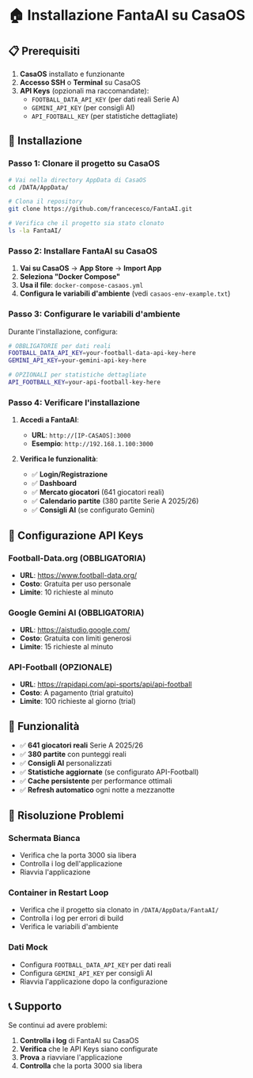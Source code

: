 # 🏠 Installazione FantaAI su CasaOS

## 📋 Prerequisiti

1. **CasaOS** installato e funzionante
2. **Accesso SSH** o **Terminal** su CasaOS
3. **API Keys** (opzionali ma raccomandate):
   - `FOOTBALL_DATA_API_KEY` (per dati reali Serie A)
   - `GEMINI_API_KEY` (per consigli AI)
   - `API_FOOTBALL_KEY` (per statistiche dettagliate)

## 🚀 Installazione

### Passo 1: Clonare il progetto su CasaOS

```bash
# Vai nella directory AppData di CasaOS
cd /DATA/AppData/

# Clona il repository
git clone https://github.com/francecesco/FantaAI.git

# Verifica che il progetto sia stato clonato
ls -la FantaAI/
```

### Passo 2: Installare FantaAI su CasaOS

1. **Vai su CasaOS** → **App Store** → **Import App**
2. **Seleziona "Docker Compose"**
3. **Usa il file**: `docker-compose-casaos.yml`
4. **Configura le variabili d'ambiente** (vedi `casaos-env-example.txt`)

### Passo 3: Configurare le variabili d'ambiente

Durante l'installazione, configura:

```bash
# OBBLIGATORIE per dati reali
FOOTBALL_DATA_API_KEY=your-football-data-api-key-here
GEMINI_API_KEY=your-gemini-api-key-here

# OPZIONALI per statistiche dettagliate
API_FOOTBALL_KEY=your-api-football-key-here
```

### Passo 4: Verificare l'installazione

1. **Accedi a FantaAI**:
   - **URL**: `http://[IP-CASAOS]:3000`
   - **Esempio**: `http://192.168.1.100:3000`

2. **Verifica le funzionalità**:
   - ✅ **Login/Registrazione**
   - ✅ **Dashboard**
   - ✅ **Mercato giocatori** (641 giocatori reali)
   - ✅ **Calendario partite** (380 partite Serie A 2025/26)
   - ✅ **Consigli AI** (se configurato Gemini)

## 🔧 Configurazione API Keys

### Football-Data.org (OBBLIGATORIA)
- **URL**: https://www.football-data.org/
- **Costo**: Gratuita per uso personale
- **Limite**: 10 richieste al minuto

### Google Gemini AI (OBBLIGATORIA)
- **URL**: https://aistudio.google.com/
- **Costo**: Gratuita con limiti generosi
- **Limite**: 15 richieste al minuto

### API-Football (OPZIONALE)
- **URL**: https://rapidapi.com/api-sports/api/api-football
- **Costo**: A pagamento (trial gratuito)
- **Limite**: 100 richieste al giorno (trial)

## 🎯 Funzionalità

- ✅ **641 giocatori reali** Serie A 2025/26
- ✅ **380 partite** con punteggi reali
- ✅ **Consigli AI** personalizzati
- ✅ **Statistiche aggiornate** (se configurato API-Football)
- ✅ **Cache persistente** per performance ottimali
- ✅ **Refresh automatico** ogni notte a mezzanotte

## 🚨 Risoluzione Problemi

### Schermata Bianca
- Verifica che la porta 3000 sia libera
- Controlla i log dell'applicazione
- Riavvia l'applicazione

### Container in Restart Loop
- Verifica che il progetto sia clonato in `/DATA/AppData/FantaAI/`
- Controlla i log per errori di build
- Verifica le variabili d'ambiente

### Dati Mock
- Configura `FOOTBALL_DATA_API_KEY` per dati reali
- Configura `GEMINI_API_KEY` per consigli AI
- Riavvia l'applicazione dopo la configurazione

## 📞 Supporto

Se continui ad avere problemi:
1. **Controlla i log** di FantaAI su CasaOS
2. **Verifica** che le API Keys siano configurate
3. **Prova** a riavviare l'applicazione
4. **Controlla** che la porta 3000 sia libera